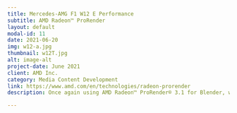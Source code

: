 ```yaml
---
title: Mercedes-AMG F1 W12 E Performance
subtitle: AMD Radeon™ ProRender
layout: default
modal-id: 11
date: 2021-06-20
img: w12-a.jpg
thumbnail: w12T.jpg
alt: image-alt
project-date: June 2021
client: AMD Inc.
category: Media Content Development
link: https://www.amd.com/en/technologies/radeon-prorender
description: Once again using AMD Radeon™ ProRender® 3.1 for Blender, we delivered over 60 hyperreal images for AMD and the Mercedes-AMG Petronas F1 Team. We were responsible for conceptualization, material and shading development, lighting, environment, and final look development. <br><img class="img-responsive" src="img/portfolio/w12-b.jpg"><img class="img-responsive" src="img/portfolio/w12-c.jpg"><img class="img-responsive" src="img/portfolio/w12-d.jpg"><img class="img-responsive" src="img/portfolio/w12-e.jpg"><img class="img-responsive" src="img/portfolio/w12-f.jpg"><img class="img-responsive" src="img/portfolio/w12-g.jpg"><img class="img-responsive" src="img/portfolio/w12-h.jpg">ProRender has matured a lot since the last year and that is evident in the huge amount of variety of lighting scenarios we were able to explore in a short period of time.<br><br>AMD, the AMD Arrow logo, Radeon, and combinations thereof are trademarks of Advanced Micro Devices, Inc.<br>

---
```


